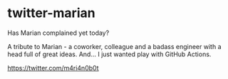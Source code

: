 # twitter-marian
Has Marian complained yet today?

A tribute to Marian - a coworker, colleague and a badass engineer with a head full of great ideas.
And... I just wanted play with GitHub Actions.

https://twitter.com/m4ri4n0b0t
